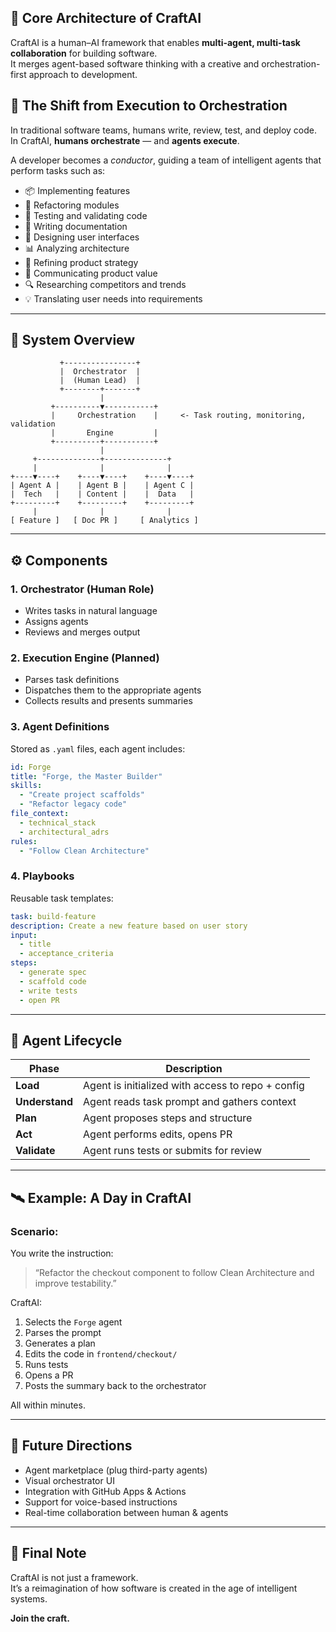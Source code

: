 ## 🧬 Core Architecture of CraftAI

CraftAI is a human–AI framework that enables **multi-agent, multi-task collaboration** for building software.  
It merges agent-based software thinking with a creative and orchestration-first approach to development.

## 🔁 The Shift from Execution to Orchestration

In traditional software teams, humans write, review, test, and deploy code.  
In CraftAI, **humans orchestrate** — and **agents execute**.

A developer becomes a *conductor*, guiding a team of intelligent agents that perform tasks such as:

- 📦 Implementing features  
- 🧹 Refactoring modules  
- 🧪 Testing and validating code  
- 📄 Writing documentation  
- 🎨 Designing user interfaces  
- 📊 Analyzing architecture  
- 🧭 Refining product strategy  
- 📣 Communicating product value  
- 🔍 Researching competitors and trends  
- 💡 Translating user needs into requirements  

---

## 🧠 System Overview

```
           +----------------+
           |  Orchestrator  |
           |  (Human Lead)  |
           +--------+-------+
                    |
         +----------▼-----------+
         |     Orchestration    |     <- Task routing, monitoring, validation
         |       Engine         |
         +----------+-----------+
                    |
     +--------------+--------------+
     |              |              |
+----▼----+    +----▼----+    +----▼----+
| Agent A |    | Agent B |    | Agent C |
|  Tech   |    | Content |    |  Data   |
+---------+    +---------+    +---------+
     |              |              |
[ Feature ]   [ Doc PR ]     [ Analytics ]
```

---

## ⚙️ Components

### 1. **Orchestrator (Human Role)**

- Writes tasks in natural language  
- Assigns agents  
- Reviews and merges output  

### 2. **Execution Engine (Planned)**

- Parses task definitions  
- Dispatches them to the appropriate agents  
- Collects results and presents summaries  

### 3. **Agent Definitions**

Stored as `.yaml` files, each agent includes:

```yaml
id: Forge
title: "Forge, the Master Builder"
skills:
  - "Create project scaffolds"
  - "Refactor legacy code"
file_context:
  - technical_stack
  - architectural_adrs
rules:
  - "Follow Clean Architecture"
```

### 4. **Playbooks**

Reusable task templates:

```yaml
task: build-feature
description: Create a new feature based on user story
input:
  - title
  - acceptance_criteria
steps:
  - generate spec
  - scaffold code
  - write tests
  - open PR
```

---

## 🧪 Agent Lifecycle

| Phase       | Description                                       |
|-------------|---------------------------------------------------|
| **Load**    | Agent is initialized with access to repo + config |
| **Understand** | Agent reads task prompt and gathers context     |
| **Plan**    | Agent proposes steps and structure                |
| **Act**     | Agent performs edits, opens PR                    |
| **Validate**| Agent runs tests or submits for review            |

---

## 🛰 Example: A Day in CraftAI

### Scenario:
You write the instruction:

> “Refactor the checkout component to follow Clean Architecture and improve testability.”

CraftAI:

1. Selects the `Forge` agent  
2. Parses the prompt  
3. Generates a plan  
4. Edits the code in `frontend/checkout/`  
5. Runs tests  
6. Opens a PR  
7. Posts the summary back to the orchestrator  

All within minutes.

---

## 🌱 Future Directions

- Agent marketplace (plug third-party agents)  
- Visual orchestrator UI  
- Integration with GitHub Apps & Actions  
- Support for voice-based instructions  
- Real-time collaboration between human & agents  

---

## 🧭 Final Note

CraftAI is not just a framework.  
It’s a reimagination of how software is created in the age of intelligent systems.

**Join the craft.**
